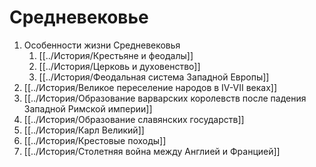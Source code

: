 # Средневековье
1. Особенности жизни Средневековья
	1. [[../История/Крестьяне и феодалы]]
	4. [[../История/Церковь и духовенство]]
	5. [[../История/Феодальная система Западной Европы]]
2. [[../История/Великое переселение народов в IV-VII веках]]
3. [[../История/Образование варварских королевств после падения Западной Римской империи]]
5. [[../История/Образование славянских государств]]
6. [[../История/Карл Великий]]
8. [[../История/Крестовые походы]]
10. [[../История/Столетняя война между Англией и Францией]]